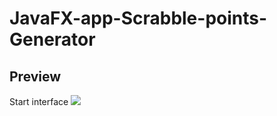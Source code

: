 # JavaFX-app-Scrabble-points-Generator
 
## Preview
Start interface
![](mdPics/start_interface.png)
